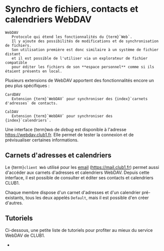 Synchro de fichiers, contacts et calendriers WebDAV
===================================================

```{glossary}
WebDAV
   Protocole qui étend les fonctionnalités du {term}`Web`.
   Il y ajoute des possibilités de modifications et de synchronisation de fichiers.
   Son utilisation première est donc similaire à un système de fichier distant
   et il est possible de l'utiliser via un explorateur de fichier compatible
   pour éditer les fichiers de son **espace personnel** comme si ils étaient présents en local.
```

Plusieurs extensions de WebDAV apportent des fonctionnalités encore un peu plus
spécifiques :

```{glossary}
CardDAV
   Extension {term}`WebDAV` pour synchroniser des {index}`carnets d'adresses` de contacts.

CalDAV
   Extension {term}`WebDAV` pour synchroniser des {index}`calendriers`.
```

Une interface {term}`Web` de _debug_ est disponible à l'adresse <https://webdav.club1.fr>.
Elle permet de tester la connexion et de prévisualiser certaines informations.

Carnets d'adresses et calendriers
----------------------------------

Le {term}`client Web` utilisé pour les [email](email.md) (<https://mail.club1.fr>)
permet aussi d'accéder aux carnets d'adresses et calendriers WebDAV.
Depuis cette interface, il est possible de consulter et éditer ses contacts et calendriers CLUB1.

Chaque membre dispose d'un carnet d'adresses et d'un calendrier pré-existants,
tous les deux appelés `Default`, mais il est possible d'en créer d'autres.


Tutoriels
---------

Ci-dessous, une petite liste de tutoriels pour profiter au mieux du service WebDAV de CLUB1.

- [](/tutos/webdav-android.md)
